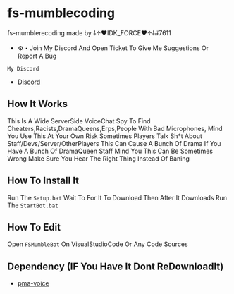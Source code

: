 # fs-mumblecoding

fs-mumblerecoding made by ⸸♱♥IDK_FORCE♥♱⸸#7611

- ⚙️・Join My Discord And Open Ticket To Give Me Suggestions Or Report A Bug

```My Discord```
- [Discord](https://discord.gg/6kJ5ubDEWE)

## How It Works

This Is A Wide ServerSide VoiceChat Spy To Find Cheaters,Racists,DramaQueens,Erps,People
With Bad Microphones, Mind You Use This At Your Own Risk Sometimes Players Talk Sh*t About Staff/Devs/Server/OtherPlayers This Can Cause A Bunch Of Drama If You Have A Bunch Of DramaQueen Staff Mind You This Can Be Sometimes Wrong Make Sure You Hear The Right Thing Instead Of Baning

## How To Install It

Run The ```Setup.bat``` Wait To For It To Download Then After It Downloads Run The ```StartBot.bat```

## How To Edit

Open ```FSMumbleBot``` On VisualStudioCode Or Any Code Sources

## Dependency (IF You Have It Dont ReDownloadIt)
- [pma-voice](https://github.com/AvarianKnight/pma-voice)